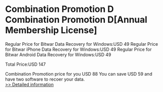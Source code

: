 # Combination Promotion D<br />Combination Promotion D[Annual Membership License] 

Regular Price for Bitwar Data Recovery for Windows:USD 49
Regular Price for Bitwar iPhone Data Recovery for Windows:USD 49
Regular Price for Bitwar Android Data Recovery for Windows:USD 49

Total Price:USD 147

Combination Promotion price for you USD 88
You can save USD 59 and have two software to recoer your data.<br />[>> Detailed information](https://secure.shareit.com/shareit/product.html?productid=300849698&affiliateid=200057808)